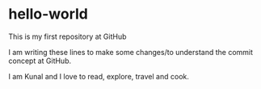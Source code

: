 # hello-world
This is my first repository at GitHub

I am writing these lines to make some changes/to understand the commit concept at GitHub.

I am Kunal and I love to read, explore, travel and cook.
